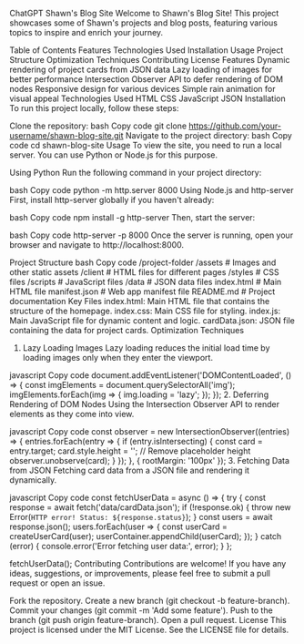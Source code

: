 
ChatGPT
Shawn's Blog Site
Welcome to Shawn's Blog Site! This project showcases some of Shawn's projects and blog posts, featuring various topics to inspire and enrich your journey.

Table of Contents
Features
Technologies Used
Installation
Usage
Project Structure
Optimization Techniques
Contributing
License
Features
Dynamic rendering of project cards from JSON data
Lazy loading of images for better performance
Intersection Observer API to defer rendering of DOM nodes
Responsive design for various devices
Simple rain animation for visual appeal
Technologies Used
HTML
CSS
JavaScript
JSON
Installation
To run this project locally, follow these steps:

Clone the repository:
bash
Copy code
git clone https://github.com/your-username/shawn-blog-site.git
Navigate to the project directory:
bash
Copy code
cd shawn-blog-site
Usage
To view the site, you need to run a local server. You can use Python or Node.js for this purpose.

Using Python
Run the following command in your project directory:

bash
Copy code
python -m http.server 8000
Using Node.js and http-server
First, install http-server globally if you haven't already:

bash
Copy code
npm install -g http-server
Then, start the server:

bash
Copy code
http-server -p 8000
Once the server is running, open your browser and navigate to http://localhost:8000.

Project Structure
bash
Copy code
/project-folder
    /assets              # Images and other static assets
    /client              # HTML files for different pages
    /styles              # CSS files
    /scripts             # JavaScript files
    /data                # JSON data files
    index.html           # Main HTML file
    manifest.json        # Web app manifest file
    README.md            # Project documentation
Key Files
index.html: Main HTML file that contains the structure of the homepage.
index.css: Main CSS file for styling.
index.js: Main JavaScript file for dynamic content and logic.
cardData.json: JSON file containing the data for project cards.
Optimization Techniques
1. Lazy Loading Images
Lazy loading reduces the initial load time by loading images only when they enter the viewport.

javascript
Copy code
document.addEventListener('DOMContentLoaded', () => {
    const imgElements = document.querySelectorAll('img');
    imgElements.forEach(img => {
        img.loading = 'lazy';
    });
});
2. Deferring Rendering of DOM Nodes
Using the Intersection Observer API to render elements as they come into view.

javascript
Copy code
const observer = new IntersectionObserver((entries) => {
    entries.forEach(entry => {
        if (entry.isIntersecting) {
            const card = entry.target;
            card.style.height = ''; // Remove placeholder height
            observer.unobserve(card);
        }
    });
}, { rootMargin: '100px' });
3. Fetching Data from JSON
Fetching card data from a JSON file and rendering it dynamically.

javascript
Copy code
const fetchUserData = async () => {
    try {
        const response = await fetch('data/cardData.json');
        if (!response.ok) {
            throw new Error(`HTTP error! Status: ${response.status}`);
        }
        const users = await response.json();
        users.forEach(user => {
            const userCard = createUserCard(user);
            userContainer.appendChild(userCard);
        });
    } catch (error) {
        console.error('Error fetching user data:', error);
    }
};

fetchUserData();
Contributing
Contributions are welcome! If you have any ideas, suggestions, or improvements, please feel free to submit a pull request or open an issue.

Fork the repository.
Create a new branch (git checkout -b feature-branch).
Commit your changes (git commit -m 'Add some feature').
Push to the branch (git push origin feature-branch).
Open a pull request.
License
This project is licensed under the MIT License. See the LICENSE file for details.
